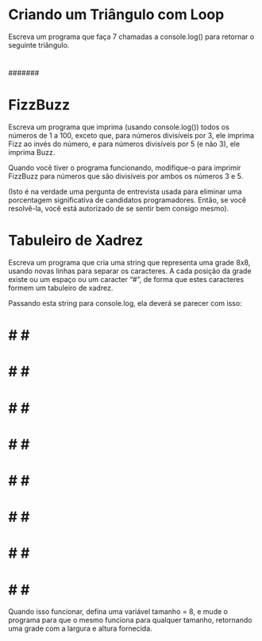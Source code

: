 <h1>Criando um Triângulo com Loop</h1>
Escreva um programa que faça 7 chamadas a console.log() para retornar o seguinte triângulo.

#
##
###
####
#####
######
#######

<h1>FizzBuzz</h1>
Escreva um programa que imprima (usando console.log()) todos os números de 1 a 100, exceto que, para números divisíveis por 3, ele imprima Fizz ao invés do número, e para números divisíveis por 5 (e não 3), ele imprima Buzz.

Quando você tiver o programa funcionando, modifique-o para imprimir FizzBuzz para números que são divisíveis por ambos os números 3 e 5.

(Isto é na verdade uma pergunta de entrevista usada para eliminar uma porcentagem significativa de candidatos programadores. Então, se você resolvê-la, você está autorizado de se sentir bem consigo mesmo).

<h1>Tabuleiro de Xadrez</h1>
Escreva um programa que cria uma string que representa uma grade 8x8, usando novas linhas para separar os caracteres. A cada posição da grade existe ou um espaço ou um caracter “#”, de forma que estes caracteres formem um tabuleiro de xadrez.

Passando esta string para console.log, ela deverá se parecer com isso:

# # # #
 # # # #
# # # #
 # # # #
# # # #
 # # # #
# # # #
 # # # #
Quando isso funcionar, defina uma variável tamanho = 8, e mude o programa para que o mesmo funciona para qualquer tamanho, retornando uma grade com a largura e altura fornecida.